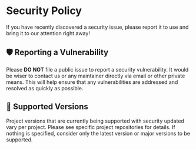 # Security Policy

If you have recently discovered a security issue, please report it to use
and bring it to our attention right away!

## 🛡️ Reporting a Vulnerability

Please **DO NOT** file a public issue to report a security vulnerability.
It would be wiser to contact us or any maintainer directly via email or
other private means. This will help ensure that any vulnerabilities are
addressed and resolved as quickly as possible.

## 🔑 Supported Versions

Project versions that are currently being supported with security updated
vary per project. Please see specific project repositories for details.
If nothing is specified, consider only the latest version or major
versions to be supported.
